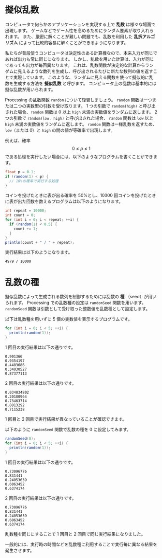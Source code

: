 # 擬似乱数

コンピュータで何らかのアプリケーションを実現する上で **乱数** は様々な場面で出現します。
ゲームなどでゲーム性を高めるためにランダム要素が取り入れられます。
また、厳密に解くことが難しい問題でも、乱数を利用した **乱択アルゴリズム** によって比較的容易に解くことができるようになります。

私たちが普段使うコンピュータは決定性のある計算機なので、本来入力が同じであれば出力も常に同じになります。
しかし、乱数を用いた計算は、入力が同じであっても出力が毎回異なります。
これは、乱数関数が決定的な計算からランダムに見えるような数列を生成し、呼び出されるたびに新たな数列の値を返すことで実現しています。
このような、ランダムに見える関数を使って擬似的に乱数を生成する方法を **擬似乱数** と呼びます。
コンピュータ上の乱数は基本的には擬似乱数が用いられます。

Processing の乱数関数 `random` について復習しましょう。
`random` 関数は一つまたは二つの実数型の引数を受け取ります。
1 つの引数で `random(high)` と呼び出された場合、`random` 関数は 0 以上 `high` 未満の実数値をランダムに返します。
2 つの引数で `random(low, high)` と呼び出された場合、 `random` 関数は `low` 以上 `high` 未満の実数値をランダムに返します。
`random` 関数は一様乱数を返すため、`low`（または 0）と `high` の間の値が等確率で出現します。

例えば、確率 $$0 \leq p \leq 1$$ である処理を実行したい場合には、以下のようなプログラムを書くことができます。

```java
float p = 0.1;
if (random(1) < p) {
  // 10%の確率で実行する処理
}
```

コインを投げたときに表が出る確率を 50%とし、10000 回コインを投げたときに表が出た回数を数えるプログラムは以下のようになります。

```java
int repeat = 10000;
int count = 0;
for (int i = 0; i < repeat; ++i) {
  if (random(1) < 0.5) {
    count += 1;
  }
}
println(count + " / " + repeat);
```

実行結果は以下のようになります。

```console
4979 / 10000
```

# 乱数の種

擬似乱数によって生成される数列を制御するためには乱数の **種** （seed）が用いられます。
Processing での乱数種の設定は `randomSeed` 関数を用います。
`randomSeed` 関数は引数として受け取った整数値を乱数種として設定します。

以下は乱数種を用いずに 5 個の実数値を表示するプログラムです。

```java
for (int i = 0; i < 5; ++i) {
  println(random(1));
}
```

1 回目の実行結果は以下の通りです。

```console
0.901366
0.9354197
0.4483686
0.34030527
0.87377113
```

2 回目の実行結果は以下の通りです。

```console
0.034834802
0.20180964
0.73463714
0.8813292
0.7115238
```

1 回目と 2 回目で実行結果が異なっていることが確認できます。

以下のように `randomSeed` 関数で乱数の種を 0 に設定してみます。

```java
randomSeed(0);
for (int i = 0; i < 5; ++i) {
  println(random(1));
}
```

1 回目の実行結果は以下の通りです。

```console
0.73096776
0.831441
0.24053639
0.6063452
0.6374174
```

2 回目の実行結果は以下の通りです。

```console
0.73096776
0.831441
0.24053639
0.6063452
0.6374174
```

乱数種を同じにすることで 1 回目と 2 回目で同じ実行結果になりました。

一般的には、実行時の時間などを乱数種に利用することで実行毎に異なる結果を発生させます。
